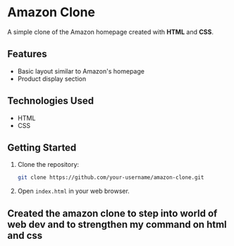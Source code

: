 # Amazon Clone

A simple clone of the Amazon homepage created with **HTML** and **CSS**.

## Features
- Basic layout similar to Amazon's homepage
- Product display section

## Technologies Used

- HTML
- CSS

## Getting Started

1. Clone the repository:

    ```bash
    git clone https://github.com/your-username/amazon-clone.git
    ```

2. Open `index.html` in your web browser.

## Created the amazon clone to step into world of web dev and to strengthen my command on html and css 
